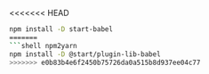 <<<<<<< HEAD
```sh
npm install -D start-babel
=======
```shell npm2yarn
npm install -D @start/plugin-lib-babel
>>>>>>> e0b83b4e6f2450b75726da0a515b8d937ee04c77
```
